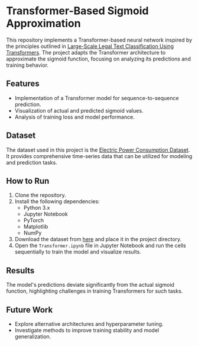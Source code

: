 # Transformer-Based Sigmoid Approximation

This repository implements a Transformer-based neural network inspired by the principles outlined in [Large-Scale Legal Text Classification Using Transformers](https://paperswithcode.com/paper/large-scale-legal-text-classification-using). The project adapts the Transformer architecture to approximate the sigmoid function, focusing on analyzing its predictions and training behavior.

## Features
- Implementation of a Transformer model for sequence-to-sequence prediction.
- Visualization of actual and predicted sigmoid values.
- Analysis of training loss and model performance.

 ## Dataset
The dataset used in this project is the [Electric Power Consumption Dataset](https://www.kaggle.com/datasets/uciml/electric-power-consumption-data-set). It provides comprehensive time-series data that can be utilized for modeling and prediction tasks.

## How to Run
1. Clone the repository.
2. Install the following dependencies:
   - Python 3.x
   - Jupyter Notebook
   - PyTorch
   - Matplotlib
   - NumPy
3. Download the dataset from [here](https://www.kaggle.com/datasets/uciml/electric-power-consumption-data-set) and place it in the project directory.
4. Open the `Transformer.ipynb` file in Jupyter Notebook and run the cells sequentially to train the model and visualize results.

## Results
The model's predictions deviate significantly from the actual sigmoid function, highlighting challenges in training Transformers for such tasks.

## Future Work
- Explore alternative architectures and hyperparameter tuning.
- Investigate methods to improve training stability and model generalization.
